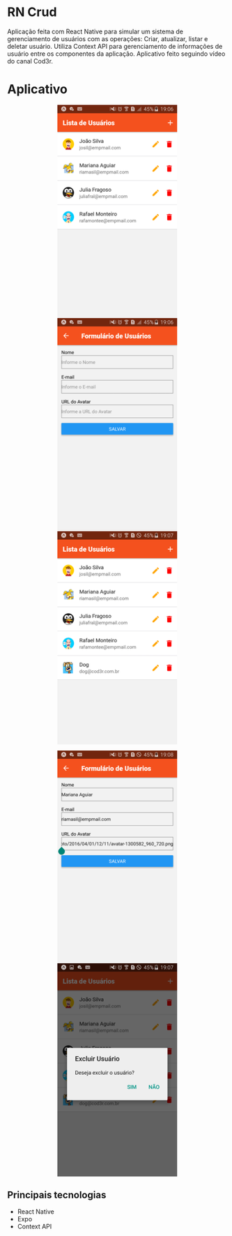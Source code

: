 # RN Crud
Aplicação feita com React Native para simular um sistema de gerenciamento de usuários com as operações: Criar, atualizar, listar e deletar usuário. Utiliza Context API para gerenciamento de informações de usuário entre os componentes da aplicação. Aplicativo feito seguindo vídeo do canal Cod3r.

# Aplicativo
<p align="center">
  <img align="center" src=".github/RNCrud Home.png" alt="Home" width="275" border="0">
  <img align="center" src=".github/RNCrud Create.png" alt="Create" width="275" border="0">
  <img align="center" src=".github/RNCrud Users.png" alt="Users" width="275" border="0">
</p>
<p align="center">
  <img align="center" src=".github/RNCrud Update.png" alt="Update" width="275" border="0">
  <img align="center" src=".github/RNCrud Delete.png" alt="Delete" width="275" border="0">
</p>

## Principais tecnologias
 - React Native
 - Expo
 - Context API